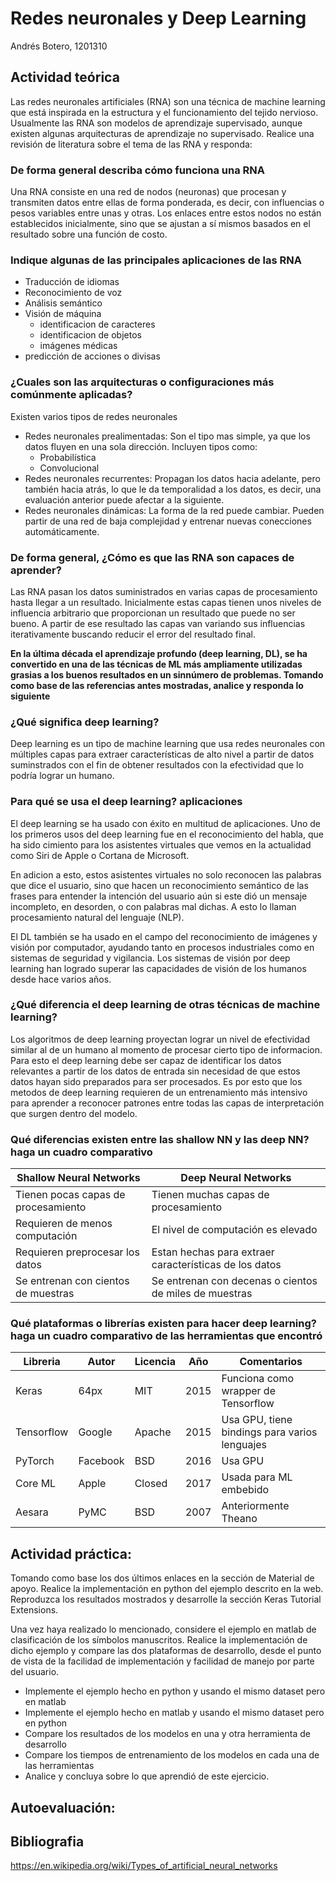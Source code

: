 

Redes neuronales y Deep Learning
================================

Andrés Botero, 1201310

Actividad teórica
-----------------

Las redes neuronales artificiales (RNA) son una técnica de machine learning que
está inspirada en la estructura y el funcionamiento del tejido
nervioso. Usualmente las RNA son modelos de aprendizaje supervisado, aunque
existen algunas arquitecturas de aprendizaje no supervisado. Realice una
revisión de literatura sobre el tema de las RNA y responda:

### De forma general describa cómo funciona una RNA

Una RNA consiste en una red de nodos (neuronas) que procesan y
transmiten datos entre ellas de forma ponderada, es decir, con
influencias o pesos variables entre unas y otras. Los enlaces entre
estos nodos no están establecidos inicialmente, sino que se ajustan a
sí mismos basados en el resultado sobre una función de costo.

### Indique algunas de las principales aplicaciones de las RNA

- Traducción de idiomas
- Reconocimiento de voz
- Análisis semántico
- Visión de máquina
  + identificacion de caracteres
  + identificacion de objetos
  + imágenes médicas
- predicción de acciones o divisas



### ¿Cuales son las arquitecturas o configuraciones más comúnmente aplicadas?

Existen varios tipos de redes neuronales
- Redes neuronales prealimentadas: Son el tipo mas simple, ya que los datos
  fluyen en una sola dirección. Incluyen tipos como:
  * Probabilística
  * Convolucional
- Redes neuronales recurrentes: Propagan los datos hacia adelante, pero también
  hacia atrás, lo que le da temporalidad a los datos, es decir, una evaluación
  anterior puede afectar a la siguiente.
- Redes neuronales dinámicas: La forma de la red puede cambiar. Pueden partir
  de una red de baja complejidad y entrenar nuevas conecciones automáticamente.


### De forma general, ¿Cómo es que las RNA son capaces de aprender?

Las RNA pasan los datos suministrados en varias capas de procesamiento hasta
llegar a un resultado. Inicialmente estas capas tienen unos niveles de
influencia arbitrario que proporcionan un resultado que puede no ser bueno. A
partir de ese resultado las capas van variando sus influencias iterativamente
buscando reducir el error del resultado final.


**En la última década el aprendizaje profundo (deep learning, DL), se ha
convertido en una de las técnicas de ML más ampliamente utilizadas grasias a
los buenos resultados en un sinnúmero de problemas. Tomando como base de las
referencias antes mostradas, analice y responda lo siguiente**

### ¿Qué significa deep learning?

Deep learning es un tipo de machine learning que usa redes neuronales con
múltiples capas para extraer características de alto nivel a partir de datos
suminstrados con el fin de obtener resultados con la efectividad que lo podría
lograr un humano.


### Para qué se usa el deep learning? aplicaciones

El deep learning se ha usado con éxito en multitud de aplicaciones. Uno de los
primeros usos del deep learning fue en el reconocimiento del habla, que ha sido
cimiento para los asistentes virtuales que vemos en la actualidad como Siri de
Apple o Cortana de Microsoft.

En adicion a esto, estos asistentes virtuales no solo reconocen las palabras
que dice el usuario, sino que hacen un reconocimiento semántico de las frases
para entender la intención del usuario aún si este dió un mensaje incompleto,
en desorden, o con palabras mal dichas. A esto lo llaman procesamiento natural
del lenguaje (NLP).

El DL también se ha usado en el campo del reconocimiento de imágenes y visión
por computador, ayudando tanto en procesos industriales como en sistemas de
seguridad y vigilancia. Los sistemas de visión por deep learning han logrado
superar las capacidades de visión de los humanos desde hace varios años.

### ¿Qué diferencia el deep learning de otras técnicas de machine learning?

Los algoritmos de deep learning proyectan lograr un nivel de efectividad
similar al de un humano al momento de procesar cierto tipo de informacion. Para
esto el deep learning debe ser capaz de identificar los datos relevantes a
partir de los datos de entrada sin necesidad de que estos datos hayan sido
preparados para ser procesados. Es por esto que los metodos de deep learning
requieren de un entrenamiento más intensivo para aprender a reconocer patrones
entre todas las capas de interpretación que surgen dentro del modelo.

### Qué diferencias existen entre las shallow NN y las deep NN? haga un cuadro comparativo

 Shallow Neural Networks             | Deep Neural Networks
  ---------------------------------- | ---------------------------------
 Tienen pocas capas de procesamiento | Tienen muchas capas de procesamiento
 Requieren de menos computación      | El nivel de computación es elevado
 Requieren preprocesar los datos     | Estan hechas para extraer características de los datos
 Se entrenan con cientos de muestras | Se entrenan con decenas o cientos de miles de muestras


### Qué plataformas o librerías existen para hacer deep learning? haga un cuadro comparativo de las herramientas que encontró

Libreria   | Autor     | Licencia   | Año   | Comentarios
---------- | --------- | ---------- | ----- | -------------
Keras      | 64px      | MIT        | 2015  | Funciona como wrapper de Tensorflow
Tensorflow | Google    | Apache     | 2015  | Usa GPU, tiene bindings para varios lenguajes
PyTorch    | Facebook  | BSD        | 2016  | Usa GPU
Core ML    | Apple     | Closed     | 2017  | Usada para ML embebido
Aesara     | PyMC      | BSD        | 2007  | Anteriormente Theano


Actividad práctica:
-------------------

Tomando como base los dos últimos enlaces en la sección de Material de
apoyo. Realice la implementación en python del ejemplo descrito en la
web. Reproduzca los resultados mostrados y desarrolle la sección Keras Tutorial
Extensions.

Una vez haya realizado lo mencionado, considere el ejemplo en matlab de
clasificación de los símbolos manuscritos. Realice la implementación de dicho
ejemplo y compare las dos plataformas de desarrollo, desde el punto de vista de
la facilidad de implementación y facilidad de manejo por parte del usuario.

* Implemente el ejemplo hecho en python y usando el mismo dataset pero en matlab
* Implemente el ejemplo hecho en matlab y usando el mismo dataset pero en python
* Compare los resultados de los modelos en una y otra herramienta de desarrollo
* Compare los tiempos de entrenamiento de los modelos en cada una de las herramientas
* Analice y concluya sobre lo que aprendió de este ejercicio.

Autoevaluación:
---------------


Bibliografia
------------

https://en.wikipedia.org/wiki/Types_of_artificial_neural_networks